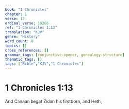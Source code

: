 ```yaml
---
book: "1 Chronicles"
chapter: 1
verse: 13
ordinal_verse: 10266
ref: "1 Chronicles 1:13"
translation: "KJV"
genre: "History"
word_count: 8
topics: []
cross_references: []
grammar_tags: [conjunctive-opener, genealogy-structure]
thematic_tags: []
tags: ["Bible","KJV","1 Chronicles"]
---
```


# 1 Chronicles 1:13

And Canaan begat Zidon his firstborn, and Heth,
